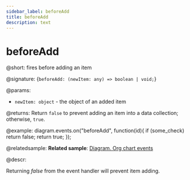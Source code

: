 ```yaml
---
sidebar_label: beforeAdd
title: beforeAdd
description: text
---
```


# beforeAdd

@short: fires before adding an item

@signature: {`beforeAdd: (newItem: any) => boolean | void;`}

@params:
- `newItem: object` - the object of an added item

@returns:
Return `false` to prevent adding an item into a data collection; otherwise, `true`.

@example:
diagram.events.on("beforeAdd", function(id){
	if (some_check)
		return false;
	return true;
});

@relatedsample:
**Related sample**: [Diagram. Org chart events](https://snippet.dhtmlx.com/l38pct7c)

@descr:

Returning *false* from the event handler will prevent item adding.
